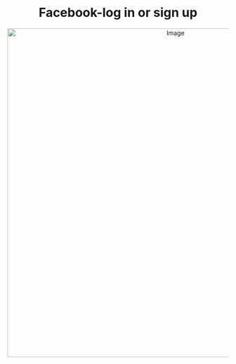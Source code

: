 </br>
<h1 align="center">Facebook-log in or sign up</h1>
<p align="center">
  <img src="https://res.cloudinary.com/practicaldev/image/fetch/s--77HOtiFL--/c_imagga_scale,f_auto,fl_progressive,h_900,q_auto,w_1600/https://dev-to-uploads.s3.amazonaws.com/i/7456kmxoilyssu1wk3xp.png" alt="Image" style="width: 750px; display: block; margin: 0 auto;" />
</p>
